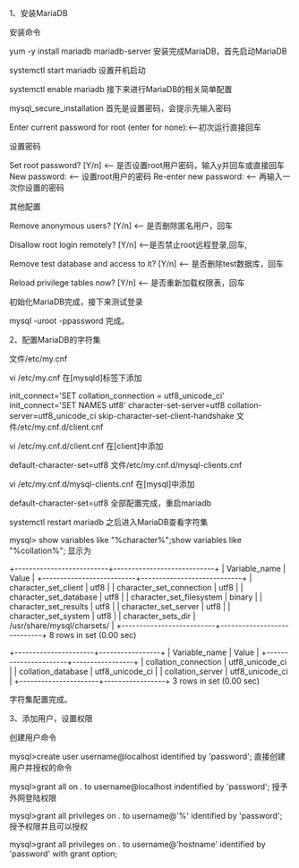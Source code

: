 1、安装MariaDB

安装命令

yum -y install mariadb mariadb-server
安装完成MariaDB，首先启动MariaDB

systemctl start mariadb
设置开机启动

systemctl enable mariadb
接下来进行MariaDB的相关简单配置

mysql_secure_installation
首先是设置密码，会提示先输入密码

Enter current password for root (enter for none):<–初次运行直接回车

设置密码

Set root password? [Y/n] <– 是否设置root用户密码，输入y并回车或直接回车
New password: <– 设置root用户的密码
Re-enter new password: <– 再输入一次你设置的密码

其他配置

Remove anonymous users? [Y/n] <– 是否删除匿名用户，回车

Disallow root login remotely? [Y/n] <–是否禁止root远程登录,回车,

Remove test database and access to it? [Y/n] <– 是否删除test数据库，回车

Reload privilege tables now? [Y/n] <– 是否重新加载权限表，回车

初始化MariaDB完成，接下来测试登录

mysql -uroot -ppassword
完成。

 

2、配置MariaDB的字符集

文件/etc/my.cnf

vi /etc/my.cnf
在[mysqld]标签下添加

init_connect='SET collation_connection = utf8_unicode_ci' 
init_connect='SET NAMES utf8' 
character-set-server=utf8 
collation-server=utf8_unicode_ci 
skip-character-set-client-handshake
文件/etc/my.cnf.d/client.cnf

vi /etc/my.cnf.d/client.cnf
在[client]中添加

default-character-set=utf8
文件/etc/my.cnf.d/mysql-clients.cnf

vi /etc/my.cnf.d/mysql-clients.cnf
在[mysql]中添加

default-character-set=utf8
 全部配置完成，重启mariadb

systemctl restart mariadb
之后进入MariaDB查看字符集

mysql> show variables like "%character%";show variables like "%collation%";
显示为


+--------------------------+----------------------------+
| Variable_name            | Value                      |
+--------------------------+----------------------------+
| character_set_client    | utf8                      |
| character_set_connection | utf8                      |
| character_set_database  | utf8                      |
| character_set_filesystem | binary                    |
| character_set_results    | utf8                      |
| character_set_server    | utf8                      |
| character_set_system    | utf8                      |
| character_sets_dir      | /usr/share/mysql/charsets/ |
+--------------------------+----------------------------+
8 rows in set (0.00 sec)

+----------------------+-----------------+
| Variable_name        | Value          |
+----------------------+-----------------+
| collation_connection | utf8_unicode_ci |
| collation_database  | utf8_unicode_ci |
| collation_server    | utf8_unicode_ci |
+----------------------+-----------------+
3 rows in set (0.00 sec)

字符集配置完成。

 

3、添加用户，设置权限

创建用户命令

mysql>create user username@localhost identified by 'password';
直接创建用户并授权的命令

mysql>grant all on *.* to username@localhost indentified by 'password';
授予外网登陆权限 

mysql>grant all privileges on *.* to username@'%' identified by 'password';
授予权限并且可以授权

mysql>grant all privileges on *.* to username@'hostname' identified by 'password' with grant option;